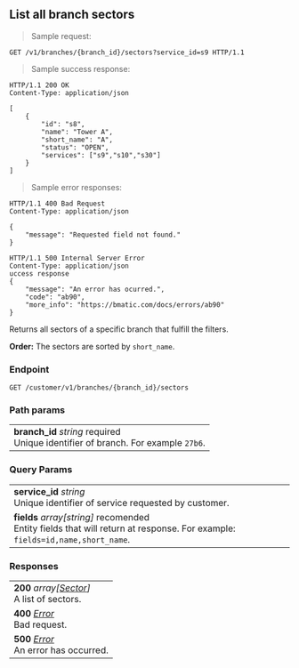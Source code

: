 
## List all branch sectors

> Sample request:

```http
GET /v1/branches/{branch_id}/sectors?service_id=s9 HTTP/1.1
```

> Sample success response:

```http
HTTP/1.1 200 OK
Content-Type: application/json

[
    {
        "id": "s8",
        "name": "Tower A",
        "short_name": "A",
        "status": "OPEN",
        "services": ["s9","s10","s30"]
    }
]
```

> Sample error responses:

```http
HTTP/1.1 400 Bad Request
Content-Type: application/json

{
    "message": "Requested field not found."
}
```
```http
HTTP/1.1 500 Internal Server Error
Content-Type: application/json
uccess response
{
    "message": "An error has ocurred.",
    "code": "ab90",
    "more_info": "https://bmatic.com/docs/errors/ab90"
}
```

Returns all sectors of a specific branch that fulfill the filters.

<aside class="notice">
<strong>Order:</strong> The sectors are sorted by <code>short_name</code>.
</aside>

### Endpoint

`GET /customer/v1/branches/{branch_id}/sectors`

### Path params

| |
|:---|
|**branch_id** *string* <span class="required-param">required</span> <br>Unique identifier of branch. For example `27b6`.|

### Query Params

| |
|:---|
|**service_id** *string* <br>Unique identifier of service requested by customer.|
|**fields** *array[string]* <span class="recomended-param">recomended</span> <br> Entity fields that will return at response. For example: `fields=id,name,short_name`. |

### Responses

| |
|:---|
|**200** *array[[Sector](#sector)]* <br>A list of sectors.|
|**400** *[Error](#error)* <br>Bad request. |
|**500** *[Error](#error)* <br>An error has occurred.|

